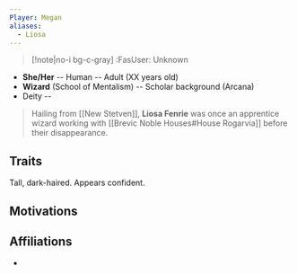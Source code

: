 ```yaml
---
Player: Megan
aliases:
  - Liosa
---
```

>[!note|no-i bg-c-gray] :FasUser: Unknown

- **She/Her** -- Human -- Adult (XX years old)
- **Wizard** (School of Mentalism) -- Scholar background (Arcana)
- Deity -- 

>Hailing from [[New Stetven]], **Liosa Fenrie** was once an apprentice wizard working with [[Brevic Noble Houses#House Rogarvia]] before their disappearance.

## Traits
Tall, dark-haired. Appears confident.

## Motivations


## Affiliations
- 